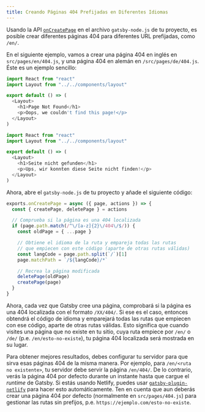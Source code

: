 ```yaml
---
title: Creando Páginas 404 Prefijadas en Diferentes Idiomas
---
```


Usando la API [`onCreatePage`](/docs/node-apis/#onCreatePage) en el archivo `gatsby-node.js` de tu proyecto, es posible crear diferentes páginas 404 para diferentes URL prefijadas, como `/en/`.

En el siguiente ejemplo, vamos a crear una página 404 en inglés en `src/pages/en/404.js`, y una página 404 en alemán en `/src/pages/de/404.js`. Éste es un ejemplo sencillo:

```javascript:title=src/pages/en/404.js
import React from "react"
import Layout from "../../components/layout"

export default () => (
  <Layout>
    <h1>Page Not Found</h1>
    <p>Oops, we couldn't find this page!</p>
  </Layout>
)
```

```javascript:title=src/pages/de/404.js
import React from "react"
import Layout from "../../components/layout"

export default () => (
  <Layout>
    <h1>Seite nicht gefunden</h1>
    <p>Ups, wir konnten diese Seite nicht finden!</p>
  </Layout>
)
```

Ahora, abre el `gatsby-node.js` de tu proyecto y añade el siguiente código:

```javascript:title=gatsby-node.js
exports.onCreatePage = async ({ page, actions }) => {
  const { createPage, deletePage } = actions

  // Comprueba si la página es una 404 localizada
  if (page.path.match(/^\/[a-z]{2}\/404\/$/)) {
    const oldPage = { ...page }

    // Obtiene el idioma de la ruta y empareja todas las rutas
    // que empiecen con este código (aparte de otras rutas válidas)
    const langCode = page.path.split(`/`)[1]
    page.matchPath = `/${langCode}/*`

    // Recrea la página modificada
    deletePage(oldPage)
    createPage(page)
  }
}
```

Ahora, cada vez que Gatsby cree una página, comprobará si la página es una 404 localizada con el formato `/XX/404/`. Si ese es el caso, entonces obtendrá el código de idioma y emparejará todas las rutas que empiecen con ese código, aparte de otras rutas válidas. Esto significa que cuando visites una página que no existe en tu sitio, cuya ruta empiece por `/en/` o `/de/` (p.e. `/en/esto-no-existe`), tu página 404 localizada será mostrada en su lugar.

Para obtener mejores resultados, debes configurar tu servidor para que sirva esas páginas 404 de la misma manera. Por ejemplo, para `/en/<ruta no existente>`, tu servidor debe servir la página `/en/404/`. De lo contrario, verás la página 404 por defecto durante un instante hasta que cargue el _runtime_ de Gatsby. Si estás usando Netlify, puedes usar [`gatsby-plugin-netlify`](/packages/gatsby-plugin-netlify/) para hacer esto automáticamente. Ten en cuenta que aun deberás crear una página 404 por defecto (normalmente en `src/pages/404.js`) para gestionar las rutas sin prefijos, p.e. `https://ejemplo.com/esto-no-existe`.
